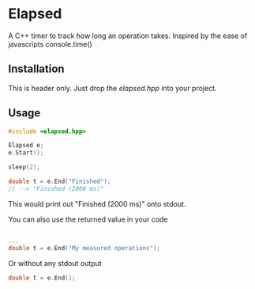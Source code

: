 # Elapsed
A C++ timer to track how long an operation takes. Inspired by the ease of javascripts console.time()

## Installation

This is header only. Just drop the *elapsed.hpp* into your project.

## Usage

```C++
#include <elapsed.hpp>

Elapsed e;
e.Start();

sleep(2);

double t = e.End("Finished");
// --> "Finished (2000 ms)"
```

This would print out "Finished (2000 ms)" onto stdout.

You can also use the returned value in your code

```C++

...
double t = e.End("My measured operations");

```

Or without any stdout output

```C++
double t = e.End();
```
